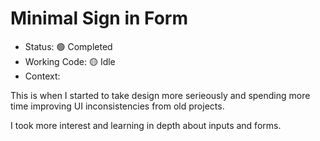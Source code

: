 # Minimal Sign in Form

- Status: 🟢 Completed
- Working Code: 🟡 Idle
- Context:

This is when I started to take design more serieously and spending more time improving UI inconsistencies from old projects.

I took more interest and learning in depth about inputs and forms.
